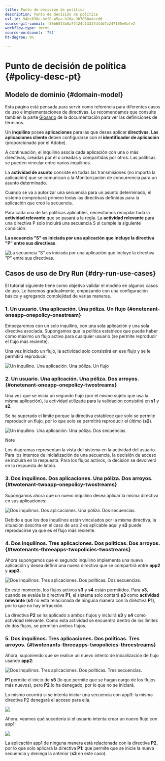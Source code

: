 ```yaml
---
title: Punto de decisión de política
description: Punto de decisión de política
exl-id: 94bc638c-bef8-45ea-b20a-9b7038adecdd
source-git-commit: f30b6814b8a77424c13337d44d7b247105e0bfe2
workflow-type: tm+mt
source-wordcount: '731'
ht-degree: 0%

---
```


# Punto de decisión de política {#policy-desc-pt}

## Modelo de dominio {#domain-model}

Esta página está pensada para servir como referencia para diferentes casos de uso e implementaciones de directivas. Le recomendamos que consulte también la parte [Glosario](/help/concurrency-monitoring/cm-glossary.md) de la documentación para ver las definiciones de términos.

Un **inquilino** posee **aplicaciones** para las que desea aplicar **directivas**. **Las aplicaciones cliente** deben configurarse con el **identificador de aplicación** (proporcionado por el Adobe).

A continuación, el inquilino asocia cada aplicación con una o más directivas, creadas por él o creadas y compartidas por otros. Las políticas se pueden vincular entre varios inquilinos.

La **actividad de asunto** consiste en todas las transmisiones (no importa la aplicación) que se comunican a la Monitorización de concurrencia para un asunto determinado.

Cuando se va a autorizar una secuencia para un asunto determinado, el sistema comprobará primero todas las directivas definidas para la aplicación que creó la secuencia.

Para cada una de las políticas aplicables, necesitamos recopilar toda la **actividad relevante** que se pasará a la regla. La **actividad relevante** para una directiva P solo incluirá una secuencia S si cumple la siguiente condición:

**La secuencia &quot;S&quot; es iniciada por una aplicación que incluye la directiva &quot;P&quot; entre sus directivas.**

![La secuencia &quot;S&quot; es iniciada por una aplicación que incluye la directiva &quot;P&quot; entre sus directivas.](assets/pdp-domain-model.png)

## Casos de uso de Dry Run {#dry-run-use-cases}

El tutorial siguiente tiene como objetivo validar el modelo en algunos casos de uso. Lo haremos gradualmente, empezando con una configuración básica y agregando complejidad de varias maneras.

### 1. Un usuario. Una aplicación. Una póliza. Un flujo {#onetenant-oneapp-onepolicy-onestream}

Empezaremos con un solo inquilino, con una sola aplicación y una sola directiva asociada. Supongamos que la política establece que puede haber como máximo un flujo activo para cualquier usuario (se permite reproducir el flujo más reciente).

Una vez iniciado un flujo, la actividad solo consistirá en ese flujo y se le permitirá reproducir.

![Un inquilino. Una aplicación. Una póliza. Un flujo](assets/onetenant-app-policy-stream.png)


### 2. Un usuario. Una aplicación. Una póliza. Dos arroyos. {#onetenant-oneapp-onepolicy-twostreams}

Una vez que se inicia un segundo flujo (por el mismo sujeto que usa la misma aplicación), la actividad utilizada para la validación consistirá en **s1** y **s2**.

Se ha superado el límite porque la directiva establece que solo se permite reproducir un flujo, por lo que solo se permitirá reproducir el último (**s2**).

![Un inquilino. Una aplicación. Una póliza. Dos secuencias.](assets/tenant-app-policy-twostream.png)

>[!NOTE]
>
>Los diagramas representan la vista del sistema en la actividad del usuario. Para los intentos de inicialización de una secuencia, la decisión de acceso se incluirá en la respuesta. Para los flujos activos, la decisión se devolverá en la respuesta de latido.

### 3. Dos inquilinos. Dos aplicaciones. Una póliza. Dos arroyos. {#twotenant-twoapp-onepolicy-twostreams}

Supongamos ahora que un nuevo inquilino desea aplicar la misma directiva en sus aplicaciones:

![Dos inquilinos. Dos aplicaciones. Una póliza. Dos secuencias.](assets/onepolicy-twotenant-app-stream.png)

Debido a que los dos inquilinos están vinculados por la misma directiva, la situación descrita en el caso de uso 2 es aplicable aquí y **s3** puede reproducirse ya que es el flujo más reciente.

### 4. Dos inquilinos. Tres aplicaciones. Dos políticas. Dos arroyos. {#twotenants-threeapps-twopolicies-twostreams}

Ahora supongamos que el segundo inquilino implementa una nueva aplicación y desea definir una nueva directiva que se compartirá entre **app2** y **app3**.

![Dos inquilinos. Tres aplicaciones. Dos políticas. Dos secuencias.](assets/twotenant-policies-streams-threeapps.png)

En este momento, los flujos activos **s3** y **s4** están permitidos. Para **s3**, cuando se evalúe la directiva **P1**, el sistema solo contará **s3** como **actividad relevante** (**s4** no está relacionada de ninguna manera con la directiva **P1**), por lo que no hay infracción.

La directiva **P2** se ha aplicado a ambos flujos y incluirá **s3** y **s4** como actividad relevante. Como esta actividad se encuentra dentro de los límites de dos flujos, se permiten ambos flujos.

### 5. Dos inquilinos. Tres aplicaciones. Dos políticas. Tres arroyos. {#twotenants-threeapps-twopolicies-threestreams}

Ahora, suponiendo que se realice un nuevo intento de inicialización de flujo usando **app2**:

![Dos inquilinos. Tres aplicaciones. Dos políticas. Tres secuencias.](assets/twotenants-policies-threeapps-streams.png)

**P1** permite el inicio de **s5** (lo que permite que se hagan cargo de los flujos más nuevos), pero **P2** lo ha denegado, por lo que no se iniciará.

Lo mismo ocurrirá si se intenta iniciar una secuencia con app3: la misma directiva P2 denegará el acceso para ella.

![](assets/stream-init-attempted-app3.png)

Ahora, veamos qué sucedería si el usuario intenta crear un nuevo flujo con app1:

![](assets/new-stream-with-app1.png)

La aplicación app1 de ninguna manera está relacionada con la directiva **P2**, por lo que solo aplicará la directiva **P1**: que permite que se inicie la nueva secuencia y deniega la anterior (**s3** en este caso).
